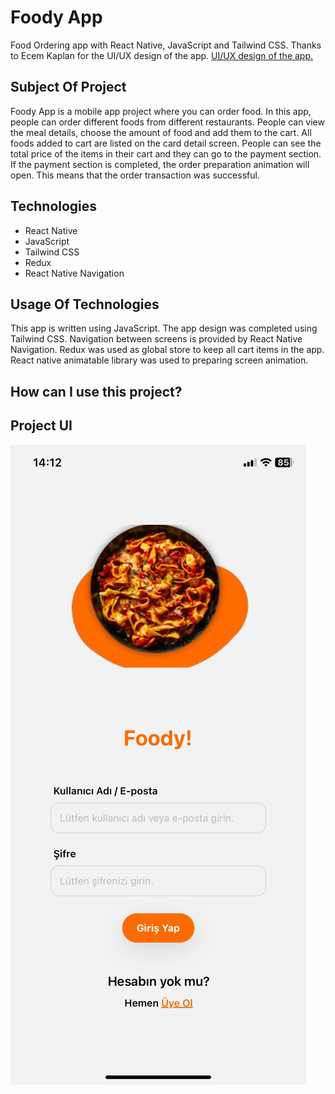 # Foody App

Food Ordering app with React Native, JavaScript and Tailwind CSS.
Thanks to Ecem Kaplan for the UI/UX design of the app. 
[UI/UX design of the app.](https://www.behance.net/gallery/161085439/Food-Ordering-App-UIUX-Design)


## Subject Of Project
Foody App is a mobile app project where you can order food. In this app, people can order different foods from different restaurants. People can view the meal details, choose the amount of food and add them to the cart. All foods added to cart are listed on the card detail screen. People can see the total price of the items in their cart and they can go to the payment section. If the payment section is completed, the order preparation animation will open. This means that the order transaction was successful.

## Technologies

<ul>
    <li>React Native</li>
    <li>JavaScript</li>
    <li>Tailwind CSS</li>
    <li>Redux</li>
    <li>React Native Navigation</li>
</ul>

## Usage Of Technologies
This app is written using JavaScript.
The app design was completed using Tailwind CSS. 
Navigation between screens is provided by React Native Navigation. 
Redux was used as global store to keep all cart items in the app. React native animatable library was used to preparing screen animation.

## How can I use this project?


## Project UI
<p>
    <img src="./app_images/login.jpeg">
<p>